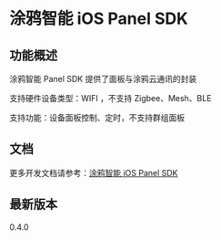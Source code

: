 # 涂鸦智能 iOS Panel SDK

## 功能概述

涂鸦智能 Panel SDK 提供了面板与涂鸦云通讯的封装

支持硬件设备类型：WIFI ，不支持 Zigbee、Mesh、BLE

支持功能：设备面板控制、定时，不支持群组面板

## 文档

更多开发文档请参考：[涂鸦智能 iOS Panel SDK](https://tuyainc.github.io/tuyasmart_panel_ios_sdk_doc/)

## 最新版本

0.4.0


